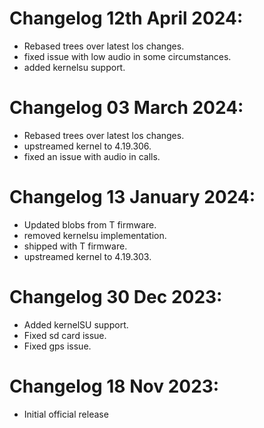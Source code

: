 # Changelog 12th April 2024:
- Rebased trees over latest los changes.
- fixed issue with low audio in some circumstances.
- added kernelsu support.

  
# Changelog 03 March 2024:
- Rebased trees over latest los changes.
- upstreamed kernel to 4.19.306.
- fixed an issue with audio in calls.

# Changelog 13 January 2024: 
- Updated blobs from T firmware.
- removed kernelsu implementation.
- shipped with T firmware.
- upstreamed kernel to 4.19.303.

# Changelog 30 Dec 2023:
- Added kernelSU support.
- Fixed sd card issue.
- Fixed gps issue.

# Changelog 18 Nov 2023:
- Initial official release
